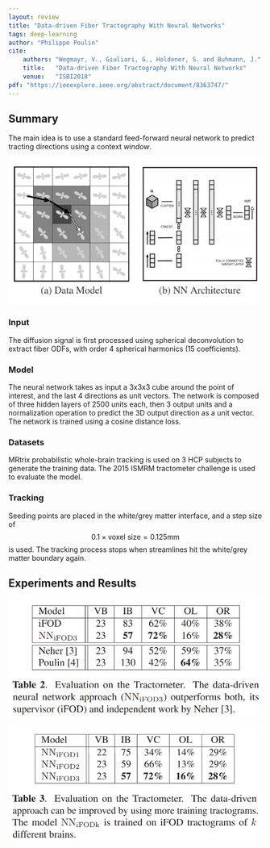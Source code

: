 ```yaml
---
layout: review
title: "Data-driven Fiber Tractography With Neural Networks"
tags: deep-learning 
author: "Philippe Poulin"
cite:
    authors: "Wegmayr, V., Giuliari, G., Holdener, S. and Buhmann, J."
    title:   "Data-driven Fiber Tractography With Neural Networks"
    venue:   "ISBI2018"
pdf: "https://ieeexplore.ieee.org/abstract/document/8363747/"
---
```



## Summary

The main idea is to use a standard feed-forward neural network to predict tracting directions using a context _window_.


![](/deep-learning/images/data-driven-tractography/figure1.png)


### Input

The diffusion signal is first processed using spherical deconvolution to extract fiber ODFs, with order 4 spherical harmonics (15 coefficients).

### Model

The neural network takes as input a 3x3x3 cube around the point of interest, and the last 4 directions as unit vectors. 
The network is composed of three hidden layers of 2500 units each, then 3 output units and a normalization operation to predict the 3D output direction as a unit vector.
The network is trained using a cosine distance loss.

### Datasets

MRtrix probabilistic whole-brain tracking is used on 3 HCP subjects to generate the training data.
The 2015 ISMRM tractometer challenge is used to evaluate the model.

### Tracking

Seeding points are placed in the white/grey matter interface, and a step size of $$0.1 \times \text{voxel size} = 0.125\text{mm}$$ is used. The tracking process stops when streamlines hit the white/grey matter boundary again.

## Experiments and Results

![](/deep-learning/images/data-driven-tractography/table2.png)

![](/deep-learning/images/data-driven-tractography/table3.png)